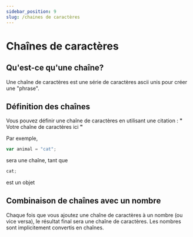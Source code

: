 ```yaml
---
sidebar_position: 9
slug: /chaines de caractères
---
```


# Chaînes de caractères

## Qu'est-ce qu'une chaîne?

Une chaîne de caractères est une série de caractères ascii unis pour créer une "phrase".

## Définition des chaînes

Vous pouvez définir une chaîne de caractères en utilisant une citation : **"** Votre chaîne de caractères ici **"**

Par exemple,

```jsx
var animal = "cat";
```

sera une chaîne, tant que

```jsx
cat;
```

est un objet

## Combinaison de chaînes avec un nombre

Chaque fois que vous ajoutez une chaîne de caractères à un nombre (ou vice versa), le résultat final sera une chaîne de caractères. Les nombres sont implicitement convertis en chaînes.

